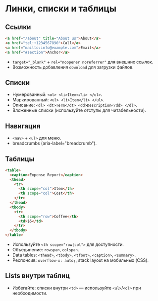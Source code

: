 # Линки, списки и таблицы

## Ссылки
```html
<a href="/about" title="About us">About</a>
<a href="tel:+1234567890">Call</a>
<a href="mailto:info@example.com">Email</a>
<a href="#section">Anchor</a>
```
- `target="_blank"` + `rel="noopener noreferrer"` для внешних ссылок.
- Возможность добавления `download` для загрузки файлов.

## Списки
- Нумерованный: `<ol> <li>Item</li> </ol>`.
- Маркированный: `<ul> <li>Item</li> </ul>`.
- Описание: `<dl> <dt>Term</dt> <dd>Description</dd> </dl>`.
- Вложенные списки (используйте отступы для читабельности).

## Навигация
- `<nav>` + `<ul>` для меню.
- breadcrumbs (aria-label="breadcrumb").

## Таблицы
```html
<table>
  <caption>Expense Report</caption>
  <thead>
    <tr>
      <th scope="col">Item</th>
      <th scope="col">Cost</th>
    </tr>
  </thead>
  <tbody>
    <tr>
      <th scope="row">Coffee</th>
      <td>$5</td>
    </tr>
  </tbody>
</table>
```
- Используйте `<th scope="row|col">` для доступности.
- Объединение: `rowspan`, `colspan`.
- Data tables: `<thead>`, `<tbody>`, `<tfoot>`, `<caption>`, `<summary>`.
- Респонсив: `overflow-x: auto;`, stack layout на мобильных (CSS).

## Lists внутри таблиц
- Избегайте: списки внутри `<td>` — используйте `<ul>`/`<ol>` при необходимости.

